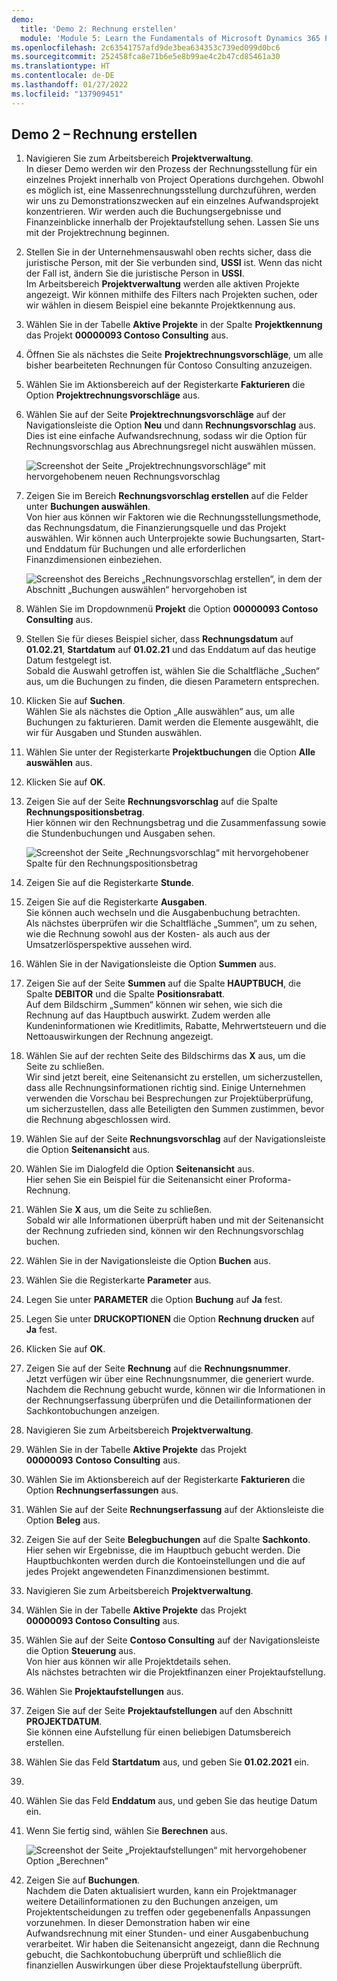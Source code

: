 ```yaml
---
demo:
  title: 'Demo 2: Rechnung erstellen'
  module: 'Module 5: Learn the Fundamentals of Microsoft Dynamics 365 Project Operations'
ms.openlocfilehash: 2c63541757afd9de3bea634353c739ed099d0bc6
ms.sourcegitcommit: 252458fca8e71b6e5e8b99ae4c2b47cd85461a30
ms.translationtype: HT
ms.contentlocale: de-DE
ms.lasthandoff: 01/27/2022
ms.locfileid: "137909451"
---
```

## <a name="demo-2---create-an-invoice"></a>Demo 2 – Rechnung erstellen

1. Navigieren Sie zum Arbeitsbereich **Projektverwaltung**.  
    In dieser Demo werden wir den Prozess der Rechnungsstellung für ein einzelnes Projekt innerhalb von Project Operations durchgehen. Obwohl es möglich ist, eine Massenrechnungsstellung durchzuführen, werden wir uns zu Demonstrationszwecken auf ein einzelnes Aufwandsprojekt konzentrieren. Wir werden auch die Buchungsergebnisse und Finanzeinblicke innerhalb der Projektaufstellung sehen. Lassen Sie uns mit der Projektrechnung beginnen. 

1. Stellen Sie in der Unternehmensauswahl oben rechts sicher, dass die juristische Person, mit der Sie verbunden sind, **USSI** ist. Wenn das nicht der Fall ist, ändern Sie die juristische Person in **USSI**.  
    Im Arbeitsbereich **Projektverwaltung** werden alle aktiven Projekte angezeigt. Wir können mithilfe des Filters nach Projekten suchen, oder wir wählen in diesem Beispiel eine bekannte Projektkennung aus. 

1. Wählen Sie in der Tabelle **Aktive Projekte** in der Spalte **Projektkennung** das Projekt **00000093 Contoso Consulting** aus.  

1. Öffnen Sie als nächstes die Seite **Projektrechnungsvorschläge**, um alle bisher bearbeiteten Rechnungen für Contoso Consulting anzuzeigen. 

1. Wählen Sie im Aktionsbereich auf der Registerkarte **Fakturieren** die Option **Projektrechnungsvorschläge** aus. 

1. Wählen Sie auf der Seite **Projektrechnungsvorschläge** auf der Navigationsleiste die Option **Neu** und dann **Rechnungsvorschlag** aus.  
    Dies ist eine einfache Aufwandsrechnung, sodass wir die Option für Rechnungsvorschlag aus Abrechnungsregel nicht auswählen müssen. 

    ![Screenshot der Seite „Projektrechnungsvorschläge“ mit hervorgehobenem neuen Rechnungsvorschlag](./media/projops_invoice_1_new_invoice_proposal.png)

1. Zeigen Sie im Bereich **Rechnungsvorschlag erstellen** auf die Felder unter **Buchungen auswählen**.  
    Von hier aus können wir Faktoren wie die Rechnungsstellungsmethode, das Rechnungsdatum, die Finanzierungsquelle und das Projekt auswählen. Wir können auch Unterprojekte sowie Buchungsarten, Start- und Enddatum für Buchungen und alle erforderlichen Finanzdimensionen einbeziehen. 

    ![Screenshot des Bereichs „Rechnungsvorschlag erstellen“, in dem der Abschnitt „Buchungen auswählen“ hervorgehoben ist](./media/projops_invoice_2_select_transactions.png)

1. Wählen Sie im Dropdownmenü **Projekt** die Option **00000093 Contoso Consulting** aus. 

1. Stellen Sie für dieses Beispiel sicher, dass **Rechnungsdatum** auf **01.02.21**, **Startdatum** auf **01.02.21** und das Enddatum auf das heutige Datum festgelegt ist.  
    Sobald die Auswahl getroffen ist, wählen Sie die Schaltfläche „Suchen“ aus, um die Buchungen zu finden, die diesen Parametern entsprechen.

1. Klicken Sie auf **Suchen**.  
    Wählen Sie als nächstes die Option „Alle auswählen“ aus, um alle Buchungen zu fakturieren. Damit werden die Elemente ausgewählt, die wir für Ausgaben und Stunden auswählen.

1. Wählen Sie unter der Registerkarte **Projektbuchungen** die Option **Alle auswählen** aus.

1. Klicken Sie auf **OK**. 

1. Zeigen Sie auf der Seite **Rechnungsvorschlag** auf die Spalte **Rechnungspositionsbetrag**.  
    Hier können wir den Rechnungsbetrag und die Zusammenfassung sowie die Stundenbuchungen und Ausgaben sehen.

    ![Screenshot der Seite „Rechnungsvorschlag“ mit hervorgehobener Spalte für den Rechnungspositionsbetrag](./media/projops_invoice_3_invoice_line_amount_column.png)

1. Zeigen Sie auf die Registerkarte **Stunde**. 

1. Zeigen Sie auf die Registerkarte **Ausgaben**.  
    Sie können auch wechseln und die Ausgabenbuchung betrachten.  
Als nächstes überprüfen wir die Schaltfläche „Summen“, um zu sehen, wie die Rechnung sowohl aus der Kosten- als auch aus der Umsatzerlösperspektive aussehen wird.

1. Wählen Sie in der Navigationsleiste die Option **Summen** aus.

1. Zeigen Sie auf der Seite **Summen** auf die Spalte **HAUPTBUCH**, die Spalte **DEBITOR** und die Spalte **Positionsrabatt**.  
    Auf dem Bildschirm „Summen“ können wir sehen, wie sich die Rechnung auf das Hauptbuch auswirkt. Zudem werden alle Kundeninformationen wie Kreditlimits, Rabatte, Mehrwertsteuern und die Nettoauswirkungen der Rechnung angezeigt. 

1. Wählen Sie auf der rechten Seite des Bildschirms das **X** aus, um die Seite zu schließen.  
    Wir sind jetzt bereit, eine Seitenansicht zu erstellen, um sicherzustellen, dass alle Rechnungsinformationen richtig sind. Einige Unternehmen verwenden die Vorschau bei Besprechungen zur Projektüberprüfung, um sicherzustellen, dass alle Beteiligten den Summen zustimmen, bevor die Rechnung abgeschlossen wird. 

1. Wählen Sie auf der Seite **Rechnungsvorschlag** auf der Navigationsleiste die Option **Seitenansicht** aus. 

1. Wählen Sie im Dialogfeld die Option **Seitenansicht** aus.  
    Hier sehen Sie ein Beispiel für die Seitenansicht einer Proforma-Rechnung. 

1. Wählen Sie **X** aus, um die Seite zu schließen.  
    Sobald wir alle Informationen überprüft haben und mit der Seitenansicht der Rechnung zufrieden sind, können wir den Rechnungsvorschlag buchen.

1. Wählen Sie in der Navigationsleiste die Option **Buchen** aus.

1. Wählen Sie die Registerkarte **Parameter** aus.

1. Legen Sie unter **PARAMETER** die Option **Buchung** auf **Ja** fest.

1. Legen Sie unter **DRUCKOPTIONEN** die Option **Rechnung drucken** auf **Ja** fest.

1. Klicken Sie auf **OK**.

1. Zeigen Sie auf der Seite **Rechnung** auf die **Rechnungsnummer**.  
    Jetzt verfügen wir über eine Rechnungsnummer, die generiert wurde.  
    Nachdem die Rechnung gebucht wurde, können wir die Informationen in der Rechnungserfassung überprüfen und die Detailinformationen der Sachkontobuchungen anzeigen.

1. Navigieren Sie zum Arbeitsbereich **Projektverwaltung**.

1. Wählen Sie in der Tabelle **Aktive Projekte** das Projekt **00000093** **Contoso Consulting** aus.

1. Wählen Sie im Aktionsbereich auf der Registerkarte **Fakturieren** die Option **Rechnungserfassungen** aus.

1. Wählen Sie auf der Seite **Rechnungserfassung** auf der Aktionsleiste die Option **Beleg** aus.

1. Zeigen Sie auf der Seite **Belegbuchungen** auf die Spalte **Sachkonto**.  
    Hier sehen wir Ergebnisse, die im Hauptbuch gebucht werden. Die Hauptbuchkonten werden durch die Kontoeinstellungen und die auf jedes Projekt angewendeten Finanzdimensionen bestimmt.

1. Navigieren Sie zum Arbeitsbereich **Projektverwaltung**. 

1. Wählen Sie in der Tabelle **Aktive Projekte** das Projekt **00000093 Contoso Consulting** aus.

1. Wählen Sie auf der Seite **Contoso Consulting** auf der Navigationsleiste die Option **Steuerung** aus.  
    Von hier aus können wir alle Projektdetails sehen.  
    Als nächstes betrachten wir die Projektfinanzen einer Projektaufstellung.

1. Wählen Sie **Projektaufstellungen** aus.

1. Zeigen Sie auf der Seite **Projektaufstellungen** auf den Abschnitt **PROJEKTDATUM**.  
Sie können eine Aufstellung für einen beliebigen Datumsbereich erstellen.

1. Wählen Sie das Feld **Startdatum** aus, und geben Sie **01.02.2021** ein.
1. 
1. Wählen Sie das Feld **Enddatum** aus, und geben Sie das heutige Datum ein.

1. Wenn Sie fertig sind, wählen Sie **Berechnen** aus.

    ![Screenshot der Seite „Projektaufstellungen“ mit hervorgehobener Option „Berechnen“](./media/projops_invoice_4_calculate.png)

1. Zeigen Sie auf **Buchungen**.  
    Nachdem die Daten aktualisiert wurden, kann ein Projektmanager weitere Detailinformationen zu den Buchungen anzeigen, um Projektentscheidungen zu treffen oder gegebenenfalls Anpassungen vorzunehmen. In dieser Demonstration haben wir eine Aufwandsrechnung mit einer Stunden- und einer Ausgabenbuchung verarbeitet. Wir haben die Seitenansicht angezeigt, dann die Rechnung gebucht, die Sachkontobuchung überprüft und schließlich die finanziellen Auswirkungen über diese Projektaufstellung überprüft.

